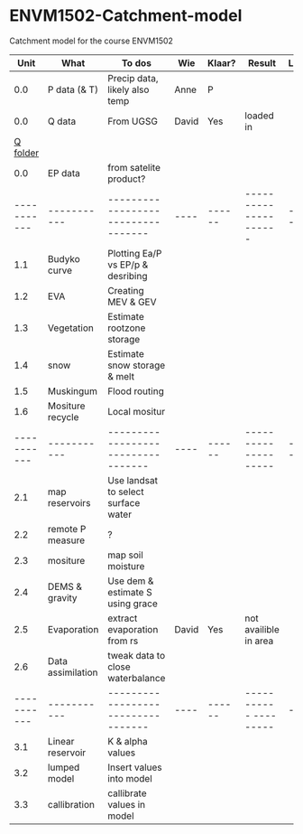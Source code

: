 # ENVM1502-Catchment-model
Catchment model for the course ENVM1502


| Unit        | What             | To dos                             | Wie  | Klaar? |  Result              | Link | 
| ----------- | -----------      |----------------------------------  | ---- | ------ | -------------------- | ---- |
| 0.0         | P data (& T)     | Precip data, likely also temp      | Anne | P      |                      |[]()  |  
| 0.0         | Q data           | From UGSG                          | David| Yes    | loaded in            |
[Q folder](https://github.com/Daafip/ENVM1502-Catchment-model/tree/main/Data/Q)  |  
| 0.0         | EP data          | from satelite product?             |      |        |                      |[]()  | 
| ----------- | -----------      |----------------------------------  | ---- | ------ |--------------------- | ---- |
| 1.1         | Budyko curve     | Plotting Ea/P vs EP/p &  desribing |      |        |                      |[]()  |  
| 1.2         | EVA              | Creating MEV & GEV                 |      |        |                      |[]()  |
| 1.3         | Vegetation       | Estimate rootzone storage          |      |        |                      |[]()  |
| 1.4         | snow             | Estimate snow storage & melt       |      |        |                      |[]()  |  
| 1.5         | Muskingum        | Flood routing                      |      |        |                      |[]()  |
| 1.6         | Mositure recycle | Local mositur                      |      |        |                      |[]()  |
| ----------- | -----------      |----------------------------------  | ---- | ------ | -------------------- | ---- |
| 2.1         | map reservoirs   | Use landsat to select surface water|      |        |                      |[]()  |
| 2.2         | remote P measure | ?                                  |      |        |                      |[]()  |
| 2.3         | mositure         | map soil moisture                  |      |        |                      |[]()  |
| 2.4         | DEMS & gravity   | Use dem & estimate S using grace   |      |        |                      |[]()  |
| 2.5         | Evaporation      | extract evaporation from rs        | David| Yes    | not availible in area|[]()  |
| 2.6         | Data assimilation| tweak data to close waterbalance   |      |        |                      |[]()  |
| ----------- | -----------      |----------------------------------  | ---- | ------ | ----------- ---------|  --- |
| 3.1         | Linear reservoir | K & alpha values                   |      |        |                      |[]()  |
| 3.2         | lumped model     | Insert values into model           |      |        |                      |[]()  |
| 3.3         | callibration     | callibrate values in model         |      |        |                      |[]()  |